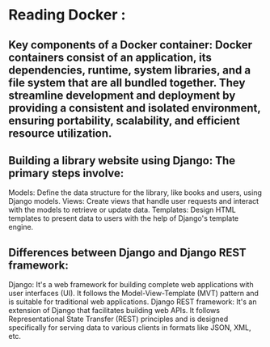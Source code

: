 # Reading Docker :

## Key components of a Docker container: Docker containers consist of an application, its dependencies, runtime, system libraries, and a file system that are all bundled together. They streamline development and deployment by providing a consistent and isolated environment, ensuring portability, scalability, and efficient resource utilization.

## Building a library website using Django: The primary steps involve:

Models: Define the data structure for the library, like books and users, using Django models.
Views: Create views that handle user requests and interact with the models to retrieve or update data.
Templates: Design HTML templates to present data to users with the help of Django's template engine.

## Differences between Django and Django REST framework:

Django: It's a web framework for building complete web applications with user interfaces (UI). It follows the Model-View-Template (MVT) pattern and is suitable for traditional web applications.
Django REST framework: It's an extension of Django that facilitates building web APIs. It follows Representational State Transfer (REST) principles and is designed specifically for serving data to various clients in formats like JSON, XML, etc.
